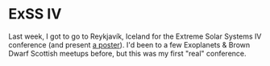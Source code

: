 ExSS&nbsp;IV
============

Last week, I got to go to Reykjavík, Iceland for the Extreme Solar Systems IV conference (and present [a poster][poster]). I'd been to a few Exoplanets & Brown Dwarf Scottish meetups before, but this was my first "real" conference.


[poster]: /research/#igw-exss-2019